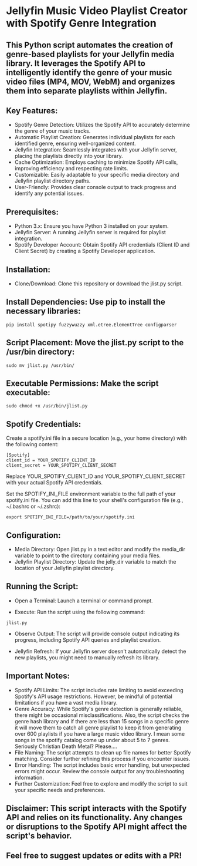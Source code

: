 # Jellyfin Music Video Playlist Creator with Spotify Genre Integration

## This Python script automates the creation of genre-based playlists for your Jellyfin media library. It leverages the Spotify API to intelligently identify the genre of your music video files (MP4, MOV, WebM) and organizes them into separate playlists within Jellyfin.

## Key Features:

- Spotify Genre Detection: Utilizes the Spotify API to accurately determine the genre of your music tracks.
- Automatic Playlist Creation: Generates individual playlists for each identified genre, ensuring well-organized content.
- Jellyfin Integration: Seamlessly integrates with your Jellyfin server, placing the playlists directly into your library.
- Cache Optimization: Employs caching to minimize Spotify API calls, improving efficiency and respecting rate limits.
- Customizable: Easily adaptable to your specific media directory and Jellyfin playlist directory paths.
- User-Friendly: Provides clear console output to track progress and identify any potential issues.

## Prerequisites:

- Python 3.x: Ensure you have Python 3 installed on your system.
- Jellyfin Server: A running Jellyfin server is required for playlist integration.
- Spotify Developer Account: Obtain Spotify API credentials (Client ID and Client Secret) by creating a Spotify Developer application.

## Installation:

- Clone/Download: Clone this repository or download the jlist.py script.

## Install Dependencies: Use pip to install the necessary libraries:

```
pip install spotipy fuzzywuzzy xml.etree.ElementTree configparser
```

## Script Placement: Move the jlist.py script to the /usr/bin directory:

```
sudo mv jlist.py /usr/bin/
```

## Executable Permissions: Make the script executable:

```
sudo chmod +x /usr/bin/jlist.py
```

## Spotify Credentials:

Create a spotify.ini file in a secure location (e.g., your home directory) with the following content:

```
[Spotify]
client_id = YOUR_SPOTIFY_CLIENT_ID
client_secret = YOUR_SPOTIFY_CLIENT_SECRET
```

Replace YOUR_SPOTIFY_CLIENT_ID and YOUR_SPOTIFY_CLIENT_SECRET with your actual Spotify API credentials.   

Set the SPOTIFY_INI_FILE environment variable to the full path of your spotify.ini file. You can add this line to your shell's configuration file (e.g., ~/.bashrc or ~/.zshrc):

```
export SPOTIFY_INI_FILE=/path/to/your/spotify.ini
```

## Configuration:

- Media Directory: Open jlist.py in a text editor and modify the media_dir variable to point to the directory containing your media files.
- Jellyfin Playlist Directory: Update the jelly_dir variable to match the location of your Jellyfin playlist directory.

## Running the Script:

- Open a Terminal: Launch a terminal or command prompt.

- Execute: Run the script using the following command:

```
jlist.py
```

- Observe Output: The script will provide console output indicating its progress, including Spotify API queries and playlist creation.

- Jellyfin Refresh: If your Jellyfin server doesn't automatically detect the new playlists, you might need to manually refresh its library.

## Important Notes:

- Spotify API Limits: The script includes rate limiting to avoid exceeding Spotify's API usage restrictions. However, be mindful of potential limitations if you have a vast media library.
- Genre Accuracy: While Spotify's genre detection is generally reliable, there might be occasional misclassifications.  Also, the script checks the genre hash library and if there are less than 15 songs in a specific genre it will move them to catch all genre playlist to keep it from generating over 600 playlists if you have a large music video library.  I mean some songs in the spotify catalog come up under about 5 to 7 genres.  Seriously Christian Death Metal?  Please....
- File Naming: The script attempts to clean up file names for better Spotify matching. Consider further refining this process if you encounter issues.
- Error Handling: The script includes basic error handling, but unexpected errors might occur. Review the console output for any troubleshooting information.
- Further Customization: Feel free to explore and modify the script to suit your specific needs and preferences.

## Disclaimer: This script interacts with the Spotify API and relies on its functionality. Any changes or disruptions to the Spotify API might affect the script's behavior.

## Feel free to suggest updates or edits with a PR!
